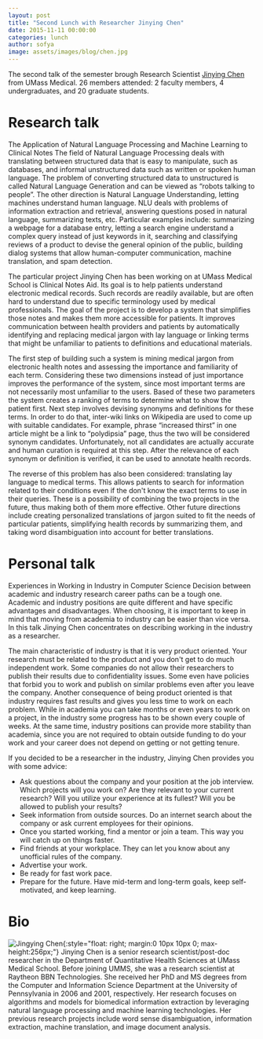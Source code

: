 ```yaml
---
layout: post
title: "Second Lunch with Researcher Jinying Chen"
date: 2015-11-11 00:00:00
categories: lunch
author: sofya
image: assets/images/blog/chen.jpg
---
```


The second talk of the semester brough Research Scientist [Jinying Chen](http://bio-nlp.org/index.php/people) from UMass Medical. 26 members attended: 2 faculty members, 4 undergraduates, and 20 graduate students. 

# Research talk
The Application of Natural Language Processing and Machine Learning to Clinical Notes
The field of Natural Language Processing deals with translating between structured data that is easy to manipulate, such as databases, and informal unstructured data such as written or spoken human language. The problem of converting structured data to unstructured is called Natural Language Generation and can be viewed as “robots talking to people”. The other direction is Natural Language Understanding, letting machines understand human language. NLU deals with problems of information extraction and retrieval, answering questions posed in natural language, summarizing texts, etc. Particular examples include: summarizing a webpage for a database entry, letting a search engine understand a complex query instead of just keywords in it, searching and classifying reviews of a product to devise the general opinion of the public, building dialog systems that allow human-computer communication, machine translation, and spam detection.

The particular project Jinying Chen has been working on at UMass Medical School is Clinical Notes Aid. Its goal is to help patients understand electronic medical records. Such records are readily available, but are often hard to understand due to specific terminology used by medical professionals. The goal of the project is to develop a system that simplifies those notes and makes them more accessible for patients. It improves communication between health providers and patients by automatically identifying and replacing medical jargon with lay language or linking terms that might be unfamiliar to patients to definitions and educational materials.

The first step of building such a system is mining medical jargon from electronic health notes and assessing the importance and familiarity of each term. Considering these two dimensions instead of just importance improves the performance of the system, since most important terms are not necessarily most unfamiliar to the users. Based of these two parameters the system creates a ranking of terms to determine what to show the patient first. Next step involves devising synonyms and definitions for these terms. In order to do that, inter-wiki links on Wikipedia are used to come up with suitable candidates. For example, phrase “increased thirst” in one article might be a link to “polydipsia” page, thus the two will be considered synonym candidates. Unfortunately, not all candidates are actually accurate and human curation is required at this step. After the relevance of each synonym or definition is verified, it can be used to annotate health records.

The reverse of this problem has also been considered: translating lay language to medical terms. This allows patients to search for information related to their conditions even if the don't know the exact terms to use in their queries. These is a possibility of combining the two projects in the future, thus making both of them more effective. Other future directions include creating personalized translations of jargon suited to fit the needs of particular patients, simplifying health records by summarizing them, and taking word disambiguation into account for better translations.

# Personal talk
Experiences in Working in Industry in Computer Science
Decision between academic and industry research career paths can be a tough one. Academic and industry positions are quite different and have specific advantages and disadvantages. When choosing, it is important to keep in mind that moving from academia to industry can be easier than vice versa. In this talk Jinying Chen concentrates on describing working in the industry as a researcher.

The main characteristic of industry is that it is very product oriented. Your research must be related to the product and you don't get to do much independent work. Some companies do not allow their researchers to publish their results due to confidentiality issues. Some even have policies that forbid you to work and publish on similar problems even after you leave the company. Another consequence of being product oriented is that industry requires fast results and gives you less time to work on each problem. While in academia you can take months or even years to work on a project, in the industry some progress has to be shown every couple of weeks. At the same time, industry positions can provide more stability than academia, since you are not required to obtain outside funding to do your work and your career does not depend on getting or not getting tenure.

If you decided to be a researcher in the industry, Jinying Chen provides you with some advice:

*  Ask questions about the company and your position at the job interview. Which projects will you work on? Are they relevant to your current research? Will you utilize your experience at its fullest? Will you be allowed to publish your results?
*  Seek information from outside sources. Do an internet search about the company or ask current employees for their opinions.
*  Once you started working, find a mentor or join a team. This way you will catch up on things faster.
*  Find friends at your workplace. They can let you know about any unofficial rules of the company.
*  Advertise your work.
*  Be ready for fast work pace.
*  Prepare for the future. Have mid-term and long-term goals, keep self-motivated, and keep learning.

# Bio
![Jingying Chen](/images/chen.jpg){:style="float: right; margin:0 10px 10px 0; max-height:256px;"} Jinying Chen is a senior research scientist/post-doc researcher in the Department of Quantitative Health Sciences at UMass Medical School. Before joining UMMS, she was a research scientist at Raytheon BBN Technologies. She received her PhD and MS degrees from the Computer and Information Science Department at the University of Pennsylvania in 2006 and 2001, respectively. Her research focuses on algorithms and models for biomedical information extraction by leveraging natural language processing and machine learning technologies. Her previous research projects include word sense disambiguation, information extraction, machine translation, and image document analysis.
